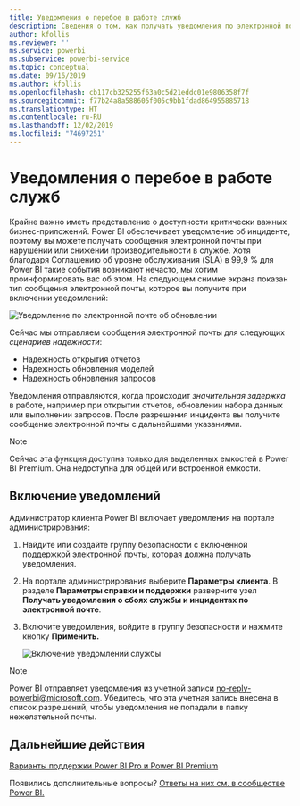 ```yaml
---
title: Уведомления о перебое в работе служб
description: Сведения о том, как получать уведомления по электронной почте при нарушении или снижении производительности в службе Power BI.
author: kfollis
ms.reviewer: ''
ms.service: powerbi
ms.subservice: powerbi-service
ms.topic: conceptual
ms.date: 09/16/2019
ms.author: kfollis
ms.openlocfilehash: cb117cb325255f63a0c5d21eddc01e9806358f7f
ms.sourcegitcommit: f77b24a8a588605f005c9bb1fdad864955885718
ms.translationtype: HT
ms.contentlocale: ru-RU
ms.lasthandoff: 12/02/2019
ms.locfileid: "74697251"
---
```

# <a name="service-interruption-notifications"></a>Уведомления о перебое в работе служб

Крайне важно иметь представление о доступности критически важных бизнес-приложений. Power BI обеспечивает уведомление об инциденте, поэтому вы можете получать сообщения электронной почты при нарушении или снижении производительности в службе. Хотя благодаря Соглашению об уровне обслуживания (SLA) в 99,9 % для Power BI такие события возникают нечасто, мы хотим проинформировать вас об этом. На следующем снимке экрана показан тип сообщения электронной почты, которое вы получите при включении уведомлений:

![Уведомление по электронной почте об обновлении](media/service-interruption-notifications/refresh-notification-email.png)

Сейчас мы отправляем сообщения электронной почты для следующих _сценариев надежности_:

- Надежность открытия отчетов
- Надежность обновления моделей
- Надежность обновления запросов

Уведомления отправляются, когда происходит _значительная задержка_ в работе, например при открытии отчетов, обновлении набора данных или выполнении запросов. После разрешения инцидента вы получите сообщение электронной почты с дальнейшими указаниями.

> [!NOTE]
> Сейчас эта функция доступна только для выделенных емкостей в Power BI Premium. Она недоступна для общей или встроенной емкости.

## <a name="enable-notifications"></a>Включение уведомлений

Администратор клиента Power BI включает уведомления на портале администрирования:

1. Найдите или создайте группу безопасности с включенной поддержкой электронной почты, которая должна получать уведомления.

1. На портале администрирования выберите **Параметры клиента**. В разделе **Параметры справки и поддержки** разверните узел **Получать уведомления о сбоях службы и инцидентах по электронной почте**.

1. Включите уведомления, войдите в группу безопасности и нажмите кнопку **Применить.**

    ![Включение уведомлений службы](media/service-interruption-notifications/enable-notifications.png)

> [!NOTE]
> Power BI отправляет уведомления из учетной записи no-reply-powerbi@microsoft.com. Убедитесь, что эта учетная запись внесена в список разрешений, чтобы уведомления не попадали в папку нежелательной почты.

## <a name="next-steps"></a>Дальнейшие действия

[Варианты поддержки Power BI Pro и Power BI Premium](service-support-options.md)

Появились дополнительные вопросы? [Ответы на них см. в сообществе Power BI.](https://community.powerbi.com/)
